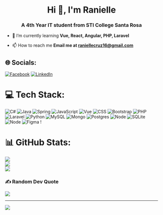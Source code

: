 <h1 align="center">Hi 👋, I'm Ranielle</h1>
<h3 align="center">A 4th Year IT student from STI College Santa Rosa</h3>

- 🌱 I’m currently learning **Vue, React, Angular, PHP, Laravel**

- 📫 How to reach me **Email me at raniellecruz16@gmail.com**


## 🌐 Socials:
[![Facebook](https://img.shields.io/badge/Facebook-%231877F2.svg?logo=Facebook&logoColor=white)](https://www.facebook.com/reynyelll) [![LinkedIn](https://img.shields.io/badge/LinkedIn-%230077B5.svg?logo=linkedin&logoColor=white)](https://www.linkedin.com/in/raniellecruz/)

# 💻 Tech Stack:
![C#](https://img.shields.io/badge/c%23-%23239120.svg?style=for-the-badge&logo=csharp&logoColor=white) ![Java](https://img.shields.io/badge/java-%23ED8B00.svg?style=for-the-badge&logo=openjdk&logoColor=white) ![Spring](https://img.shields.io/badge/Spring-6DB33F?style=for-the-badge&logo=spring&logoColor=white) ![JavaScript](https://img.shields.io/badge/javascript-%23323330.svg?style=for-the-badge&logo=javascript&logoColor=%23F7DF1E) ![Vue](https://img.shields.io/badge/Vue.js-35495E?style=for-the-badge&logo=vue.js&logoColor=4FC08D) ![CSS](https://img.shields.io/badge/CSS-239120?&style=for-the-badge&logo=css3&logoColor=white) ![Bootstrap](https://img.shields.io/badge/Bootstrap-563D7C?style=for-the-badge&logo=bootstrap&logoColor=white) ![PHP](https://img.shields.io/badge/PHP-777BB4?style=for-the-badge&logo=php&logoColor=white) ![Laravel](https://img.shields.io/badge/Laravel-FF2D20?style=for-the-badge&logo=laravel&logoColor=white) ![Python](https://img.shields.io/badge/python-3670A0?style=for-the-badge&logo=python&logoColor=ffdd54) ![MySQL](https://img.shields.io/badge/mysql-%2300000f.svg?style=for-the-badge&logo=mysql&logoColor=white) ![Mongo](https://img.shields.io/badge/MongoDB-4EA94B?style=for-the-badge&logo=mongodb&logoColor=white) ![Postgres](https://img.shields.io/badge/MongoDB-4EA94B?style=for-the-badge&logo=mongodb&logoColor=white) ![Node](https://img.shields.io/badge/Node.js-43853D?style=for-the-badge&logo=node.js&logoColor=white) ![SQLite](https://img.shields.io/badge/sqlite-%2307405e.svg?style=for-the-badge&logo=sqlite&logoColor=white) ![Node](https://img.shields.io/badge/Node.js-43853D?style=for-the-badge&logo=node.js&logoColor=white) ![Figma](https://img.shields.io/badge/figma-%23F24E1E.svg?style=for-the-badge&logo=figma&logoColor=white) !
# 📊 GitHub Stats:
![](https://github-readme-stats.vercel.app/api?username=Reynyel&theme=dark&hide_border=false&include_all_commits=true&count_private=true)<br/>
![](https://github-readme-streak-stats.herokuapp.com/?user=Reynyel&theme=dark&hide_border=false)<br/>
![](https://github-readme-stats.vercel.app/api/top-langs/?username=Reynyel&theme=dark&hide_border=false&include_all_commits=true&count_private=true&layout=compact)

### ✍️ Random Dev Quote
![](https://quotes-github-readme.vercel.app/api?type=horizontal&theme=tokyonight)


---
[![](https://visitcount.itsvg.in/api?id=Hir0su&icon=5&color=6)](https://visitcount.itsvg.in)


  
<!-- Proudly created with GPRM ( https://gprm.itsvg.in ) -->
